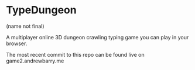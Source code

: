 # TypeDungeon
(name not final)


A multiplayer online 3D dungeon crawling typing game you can play in your browser.

The most recent commit to this repo can be found live on game2.andrewbarry.me